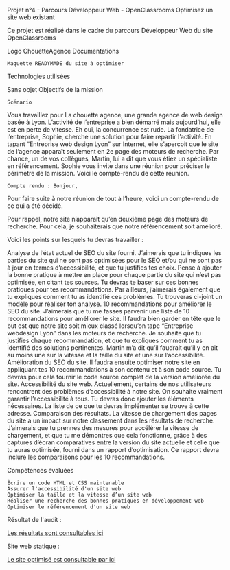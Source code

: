 Projet n°4 - Parcours Développeur Web - OpenClassrooms
Optimisez un site web existant

Ce projet est réalisé dans le cadre du parcours Développeur Web du site OpenClassrooms

Logo ChouetteAgence
Documentations

    Maquette READYMADE du site à optimiser

Technologies utilisées

Sans objet
Objectifs de la mission

    Scénario

Vous travaillez pour La chouette agence, une grande agence de web design basée à Lyon. L’activité de l’entreprise a bien démarré mais aujourd’hui, elle est en perte de vitesse. Eh oui, la concurrence est rude. La fondatrice de l’entreprise, Sophie, cherche une solution pour faire repartir l’activité. En tapant “Entreprise web design Lyon” sur Internet, elle s’aperçoit que le site de l’agence apparaît seulement en 2e page des moteurs de recherche. Par chance, un de vos collègues, Martin, lui a dit que vous étiez un spécialiste en référencement. Sophie vous invite dans une réunion pour préciser le périmètre de la mission. Voici le compte-rendu de cette réunion.

    Compte rendu : Bonjour,

Pour faire suite à notre réunion de tout à l’heure, voici un compte-rendu de ce qui a été décidé.

Pour rappel, notre site n’apparaît qu’en deuxième page des moteurs de recherche. Pour cela, je souhaiterais que notre référencement soit amélioré.

Voici les points sur lesquels tu devras travailler :

Analyse de l’état actuel de SEO du site fourni. J’aimerais que tu indiques les parties du site qui ne sont pas optimisées pour le SEO et/ou qui ne sont pas à jour en termes d’accessibilité, et que tu justifies tes choix. Pense à ajouter la bonne pratique à mettre en place pour chaque partie du site qui n’est pas optimisée, en citant tes sources. Tu devras te baser sur ces bonnes pratiques pour tes recommandations. Par ailleurs, j’aimerais également que tu expliques comment tu as identifié ces problèmes. Tu trouveras ci-joint un modèle pour réaliser ton analyse.
10 recommandations pour améliorer le SEO du site. J’aimerais que tu me fasses parvenir une liste de 10 recommandations pour améliorer le site. Il faudra bien garder en tête que le but est que notre site soit mieux classé lorsqu’on tape “Entreprise webdesign Lyon” dans les moteurs de recherche. Je souhaite que tu justifies chaque recommandation, et que tu expliques comment tu as identifié des solutions pertinentes. Martin m’a dit qu’il faudrait qu’il y en ait au moins une sur la vitesse et la taille du site et une sur l’accessibilité.
Amélioration du SEO du site. Il faudra ensuite optimiser notre site en appliquant tes 10 recommandations à son contenu et à son code source. Tu devras pour cela fournir le code source complet de la version améliorée du site.
Accessibilité du site web. Actuellement, certains de nos utilisateurs rencontrent des problèmes d’accessibilité à notre site. On souhaite vraiment garantir l’accessibilité à tous. Tu devras donc ajouter les éléments nécessaires. La liste de ce que tu devras implémenter se trouve à cette adresse.
Comparaison des résultats. La vitesse de chargement des pages du site a un impact sur notre classement dans les résultats de recherche. J’aimerais que tu prennes des mesures pour accélérer la vitesse de chargement, et que tu me démontres que cela fonctionne, grâce à des captures d’écran comparatives entre la version du site actuelle et celle que tu auras optimisée, fourni dans un rapport d’optimisation. Ce rapport devra inclure les comparaisons pour les 10 recommandations.

Compétences évaluées

    Écrire un code HTML et CSS maintenable
    Assurer l'accessibilité d'un site web
    Optimiser la taille et la vitesse d’un site web
    Réaliser une recherche des bonnes pratiques en développement web
    Optimiser le référencement d'un site web

Résultat de l'audit :

[Les résultats sont consultables ici](https://github.com/PhilippeRavette/PhilippeRavette_P4_08072021/blob/main/P4_01_analyse.xlsx)

Site web statique :

[Le site optimisé est consultable par ici](https://github.com/PhilippeRavette/PhilippeRavette_P4_08072021/deployments/activity_log?environment=github-pages)